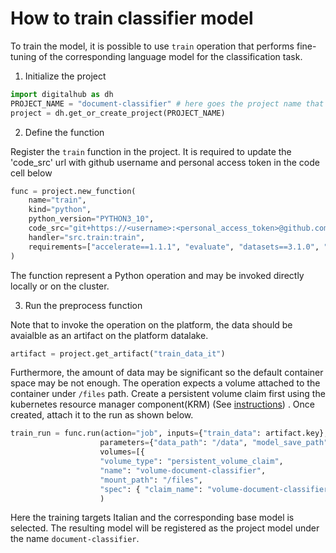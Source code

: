 # How to train classifier model

To train the model, it is possible to use ``train`` operation that performs fine-tuning of the corresponding language model
for the classification task. 

1. Initialize the project

```python
import digitalhub as dh
PROJECT_NAME = "document-classifier" # here goes the project name that you are creating on the platform
project = dh.get_or_create_project(PROJECT_NAME)
```

2. Define the function

Register the ``train`` function in the project. It is required to update the 'code_src' url with github username and personal access token in the code cell below

```python
func = project.new_function(
    name="train", 
    kind="python", 
    python_version="PYTHON3_10", 
    code_src="git+https://<username>:<personal_access_token>@github.com/tn-aixpa/document-classifier", 
    handler="src.train:train",
    requirements=["accelerate==1.1.1", "evaluate", "datasets==3.1.0", "torch==2.5.1", "torch_tensorrt==2.5.0", "torchmetrics==1.6.0", "torchtext==0.18.0", "transformer_engine==1.12.0", "transformer_engine_cu12==1.12.0", "transformers==4.46.3", "pandas==2.2.3", "numpy==2.1.3", "numpyencoder==0.3.0", "scikit-learn==1.5.2", "scipy==1.14.1", "GitPython==3.1.43", "attrs==24.2.0", "async-timeout==5.0.1", "aiosignal==1.3.1", "aiohappyeyeballs==2.4.4", "aiohttp==3.11.9", "Unidecode==1.3.8"]
)
```
The function represent a Python operation and may be invoked directly locally or on the cluster.

3. Run the preprocess function

Note that to invoke the operation on the platform, the data should be avaialble as an artifact on the platform datalake.

```python
artifact = project.get_artifact("train_data_it")
```

Furthermore, the amount of data may be significant so the default container space may be not enough. The operation expects a volume
attached to the container under ``/files`` path. Create a persistent volume claim first using the kubernetes resource manager component(KRM) (See [instructions](https://scc-digitalhub.github.io/docs/tasks/resources/#managing-persistent-volume-claims)) . Once created, attach it to the run as shown below.


```python
train_run = func.run(action="job", inputs={"train_data": artifact.key},
					parameters={"data_path": "/data", "model_save_path": "/models", "target_model_name": "document-classifier"},
					volumes=[{ 
					"volume_type": "persistent_volume_claim", 
					"name": "volume-document-classifier", 
					"mount_path": "/files", 
					"spec": { "claim_name": "volume-document-classifier" }}]
					)
```

Here the training targets Italian and the corresponding base model is selected. The resulting model will be registered as the project model under the name ``document-classifier``.
